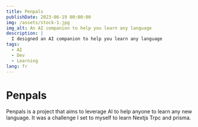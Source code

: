 ```yaml
---
title: Penpals
publishDate: 2023-06-19 00:00:00
img: /assets/stock-1.jpg
img_alt: An AI companion to help you learn any language
description: |
  I designed an AI companion to help you learn any language
tags:
  - AI
  - Dev
  - Learning
lang: fr
---
```


# Penpals

Penpals is a project that aims to leverage AI to help anyone to learn any new language.
It was a challenge I set to myself to learn Nextjs Trpc and prisma.
